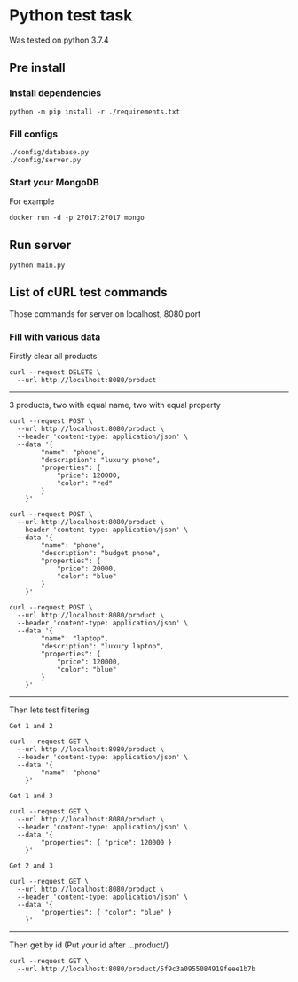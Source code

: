 # Python test task

Was tested on python 3.7.4

## Pre install
### Install dependencies
```
python -m pip install -r ./requirements.txt
```

### Fill configs
```
./config/database.py
./config/server.py
```

### Start your MongoDB
For example
```
docker run -d -p 27017:27017 mongo
```

## Run server
```
python main.py
```

## List of cURL test commands
Those commands for server on localhost, 8080 port
### Fill with various data
Firstly clear all products
```
curl --request DELETE \
  --url http://localhost:8080/product
```
---------------------------------------------
3 products, two with equal name, two with equal property
```
curl --request POST \
  --url http://localhost:8080/product \
  --header 'content-type: application/json' \
  --data '{
        "name": "phone",
        "description": "luxury phone",
        "properties": {
            "price": 120000,
            "color": "red"
        }
    }'

curl --request POST \
  --url http://localhost:8080/product \
  --header 'content-type: application/json' \
  --data '{
        "name": "phone",
        "description": "budget phone",
        "properties": {
            "price": 20000,
            "color": "blue"
        }
    }'

curl --request POST \
  --url http://localhost:8080/product \
  --header 'content-type: application/json' \
  --data '{
        "name": "laptop",
        "description": "luxury laptop",
        "properties": {
            "price": 120000,
            "color": "blue"
        }
    }'
``` 
-------------------------
Then lets test filtering
```
Get 1 and 2
```
```
curl --request GET \
  --url http://localhost:8080/product \
  --header 'content-type: application/json' \
  --data '{
        "name": "phone"
    }'
```
```
Get 1 and 3
```
```
curl --request GET \
  --url http://localhost:8080/product \
  --header 'content-type: application/json' \
  --data '{
        "properties": { "price": 120000 }
    }'
```
```
Get 2 and 3
```
```
curl --request GET \
  --url http://localhost:8080/product \
  --header 'content-type: application/json' \
  --data '{
        "properties": { "color": "blue" }
    }'
```

--------------------------
Then get by id (Put your id after ...product/)
```
curl --request GET \
  --url http://localhost:8080/product/5f9c3a0955084919feee1b7b
```
